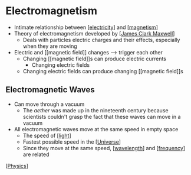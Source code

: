 # Electromagnetism

- Intimate relationship between [[electricity]] and [[magnetism]]
- Theory of electromagnetism developed by [[James Clark Maxwell]]
  - Deals with particles electric charges and their effects, especially when they are moving
- Electric and [[magnetic field]] changes --> trigger each other
  - Changing [[magnetic field]]s can produce electric currents
    - Changing electric fields
  - Changing electric fields can produce changing [[magnetic field]]s

## Electromagnetic Waves

- Can move through a vacuum
  - The _aether_ was made up in the nineteenth century because scientists couldn't grasp the fact that these waves can move in a vacuum
- All electromagnetic waves move at the same speed in empty space
  - The speed of [[light]]
  - Fastest possible speed in the [[Universe]]
  - Since they move at the same speed, [[wavelength]] and [[frequency]] are related

[[Physics]]

[//begin]: # "Autogenerated link references for markdown compatibility"
[electricity]: electricity "Electricity"
[magnetism]: magnetism "Magnetism"
[James Clark Maxwell]: james-clark-maxwell "James Clark Maxwell"
[light]: light "Light"
[Universe]: universe "Universe"
[wavelength]: wavelength "Wavelength"
[frequency]: frequency "Frequency"
[Physics]: physics "Physics"
[//end]: # "Autogenerated link references"